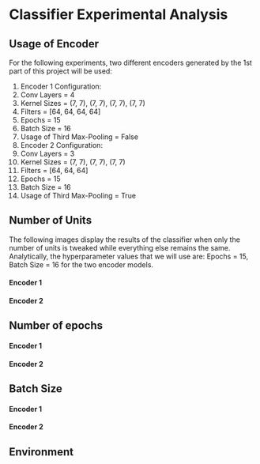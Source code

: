# Classifier Experimental Analysis

## Usage of Encoder
For the following experiments, two different encoders generated by the 1st part of this project will be used:
1. Encoder 1 Configuration:
  1. Conv Layers = 4
  2. Kernel Sizes = (7, 7), (7, 7), (7, 7), (7, 7)
  3. Filters = [64, 64, 64, 64]
  4. Epochs = 15
  5. Batch Size = 16
  6. Usage of Third Max-Pooling = False
2. Encoder 2 Configuration:
  1. Conv Layers = 3
  2. Kernel Sizes = (7, 7), (7, 7), (7, 7)
  3. Filters = [64, 64, 64]
  4. Epochs = 15
  5. Batch Size = 16
  6. Usage of Third Max-Pooling = True
  
  
## Number of Units
The following images display the results of the classifier when only the number of units is tweaked while everything else remains the same.
Analytically, the hyperparameter values that we will use are: Epochs = 15, Batch Size = 16 for the two encoder models.

#### Encoder 1



#### Encoder 2



## Number of epochs

#### Encoder 1



#### Encoder 2



## Batch Size

#### Encoder 1



#### Encoder 2



## Environment
